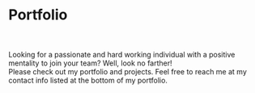 # Portfolio

<br/>
<br/>
Looking for a passionate and hard working individual with a positive mentality to join your team? Well, look no farther! 
<br/>
Please check out my portfolio and projects. Feel free to reach me at my contact info listed at the bottom of my portfolio.
